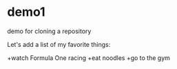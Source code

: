 # demo1
demo for cloning a repository

Let's add a list of my favorite things:

+watch Formula One racing
+eat noodles
+go to the gym
